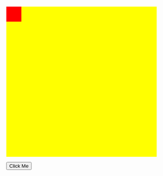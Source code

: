 <html>
<style>
#container {
  width: 400;
  height: 400;
  position: relative;
  background: yellow;
}
#animate {
  width: 40;
  height: 40;
  position: absolute;
  background-color: red;
}
#ballanima {
  width: 40;
  height: 40;
  position: absolute;
  background-color: green;
}
</style>
<body ONKEYPRESS = "myFunction(event)">

<p id="demo"></p>
<div id ="container">
<div id ="ballanima"></div>
<div id ="animate"></div>
</div>


<script>
var v = -40;
var h = 0;
var containerElement = document.getElementById("container");

var initiateAnima =  document.getElementById("animate");
initiateAnima.style.left = "160";
initiateAnima.style.top = "160";

var initiateBall =  document.getElementById("ballanima");
initiateBall.style.left = "160";
initiateBall.style.top = "160";

Array.prototype.insert = function ( index, item ) {
    this.splice( index, 0, item );
};



document.getElementById("demo").innerHTML = "Hungry Snake! Press Click Me to Strat. Use W S A D to Control!";

function myFunction() {
  var x = event.which;
    
  if (x == 119) {
    v = -40;
    h = 0;
  } else if (x == 115) {
    v = 40;
    h = 0;
  } else if (x == 97) {
    h = -40;
    v = 0;
  } else if (x == 100) {
    h = 40;
    v = 0;
  }
  
//document.getElementById("demo").innerHTML = "X: " + h + "  Y: " + v;
}
</script>

<p>
<button onclick="myMove()" id="button1">Click Me</button>
</p> 


<script>

var elem = document.getElementById("animate");

var ballForEat = document.getElementById("ballanima");

function myMove() {
  document.getElementById('button1').style.visibility = 'hidden';
  var movestep = 1;
  var posx = 160;
  var posy = 160;
  var speed = 1000;
  var snakeBody = [];

  var ball = random2DimInt();    
  ballForEat.style.left = ball[0] * 40 + 'px';
  ballForEat.style.top = ball[1] * 40 + 'px';


  var id = setInterval(frame, speed);

  function frame() {
//pushDivObject(objt);
//pushDivObject(objt);

//changeStyleLeft(objt[0], 1);
//changeStyleTop(objt[0], 2);

//deleteFirstElementOfArray(snakeBody);
//getFirstElementOfArray(snakeBody)[0];

    if (movestep % 3 == 0) {
      clearInterval(id);
      speed = 9000 / (movestep + 10) + 100;
      id = setInterval(frame, speed);
    }
    
    posx = posx + h;
    posy = posy + v;

    if (posx >= 400 || posx < 0 || posy >= 400 || posy < 0 || checkHeadinSnakebody()) {
	  bang();
      return 0;
    }

    if (posx/40 == ball[0] && posy/40 == ball[1]) {
      pushDivObject(snakeBody);
      lastDiv = snakeBody[0];
      lastDiv.style.left = posx - h;
      lastDiv.style.top = posy - v;

      ball = random2DimInt();  
      ballForEat.style.left = ball[0] * 40;
      ballForEat.style.top = ball[1] * 40;

    } else if(snakeBody.length >=1) {
      ThePointOfTail = snakeBody[snakeBody.length - 1];
      ThePointOfTail.style.left = posx - h;
      ThePointOfTail.style.top = posy - v;
      snakeBody.insert(0, ThePointOfTail);
      snakeBody.splice(snakeBody.length - 1 ,snakeBody.length);
    }
    
    


    
    
    elem.style.left = posx + 'px';
    elem.style.top = posy + 'px';
    movestep++;
  }
  
  function getFirstElementOfArray(array) {
	return array[Object.keys(array)[0]];
  }

  function deleteFirstElementOfArray(array) {
    delete array[Object.keys(array)[0]];
  }
  
  function bang() {
    clearInterval(id);
    document.getElementById("demo").innerHTML = "Bang! Merry Christmas! Your Score is " + snakeBody.length + ".";
  }
  
  function random2DimInt() {
    var max = 10;
    var min = 0;
    var bonus;
    do {
      bonus = [Math.floor(Math.random() * (max - min)) + min, Math.floor(Math.random() * (max - min)) + min];
/*
      if (snakeBody.length>=1) {
        ppoint = snakeBody[0];
        document.getElementById("demo").innerHTML = point.style.left;
      }
*/
    } while ( checkarrayinarray(bonus, snakeBody) );
    return bonus;
  }

  function checkarrayinarray(arr0, arr) {
    arrvolumn = arr.length;
    for (i = 0; i < arrvolumn; i++) {
      point = arr[i];
      positionX = getRemovedPXstring(point.style.left);
      positionY = getRemovedPXstring(point.style.top);
      if(positionX == arr0[0] && positionY == arr0[1]) {	//Wrong!Does not RUN! Got IT!
      	return true;
      }
    }
    if (posx == arr0[0] && posy == arr0[1]) {
      return true;
    }
    return false;
  }
  
  
 function checkHeadinSnakebody() {
   for (i = 0, snakeBodyVolumn = snakeBody.length; i < snakeBodyVolumn; i++) {
     point = snakeBody[i];
     positionX = getRemovedPXstring(point.style.left) * 40;
     positionY = getRemovedPXstring(point.style.top) * 40;
//   document.getElementById("demo").innerHTML = positionX/40 + " " + posx/40 + " " + positionY/40 + " " + posy/40 + " " + snakeBody.length;
     if(positionX == posx && positionY == posy) {	//Wrong!Does not RUN! Got IT!
       return true;
     }
   }
   
   
   return false;
 }
  
  function getRemovedPXstring(str) {
    string = parseInt(str.substring(0, str.length-2)) / 40;
    return string;
  }

  function pushDivObject(obj) {
    AddBody = document.createElement("div");
    AddBody.id = 'BodyObject';
    AddBody.style.width = "40";
    AddBody.style.height = "40";
    AddBody.style.position = "absolute";
    AddBody.style.background = "red";
    AddBody.style.left = "160";
    AddBody.style.top = "160";
    containerElement.appendChild(AddBody);
    obj.insert(0, AddBody);
  }

  function changeStyleLeft(obj, len) {
    var objt = obj;
    fixedLen = parseInt(len) * 40;
    objt.style.left = fixedLen;
  }

  function changeStyleTop(obj, len) {
    var objt = obj;
    fixedLen = parseInt(len) * 40;
    objt.style.top = fixedLen;
  }
}
</script>

</body>
</html>

